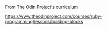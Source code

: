 From The Odin Project's curriculum

https://www.theodinproject.com/courses/ruby-programming/lessons/building-blocks

